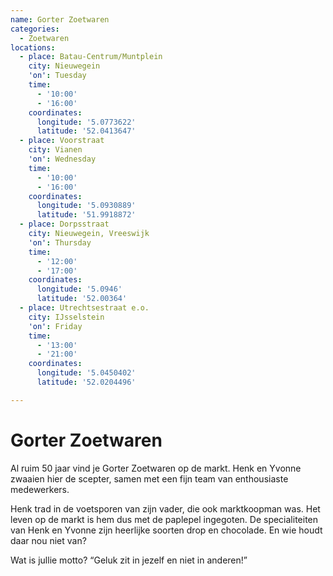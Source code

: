 ```yaml
---
name: Gorter Zoetwaren
categories:
  - Zoetwaren
locations:
  - place: Batau-Centrum/Muntplein
    city: Nieuwegein
    'on': Tuesday
    time:
      - '10:00'
      - '16:00'
    coordinates:
      longitude: '5.0773622'
      latitude: '52.0413647'
  - place: Voorstraat
    city: Vianen
    'on': Wednesday
    time:
      - '10:00'
      - '16:00'
    coordinates:
      longitude: '5.0930889'
      latitude: '51.9918872'
  - place: Dorpsstraat
    city: Nieuwegein, Vreeswijk
    'on': Thursday
    time:
      - '12:00'
      - '17:00'
    coordinates:
      longitude: '5.0946'
      latitude: '52.00364'
  - place: Utrechtsestraat e.o.
    city: IJsselstein
    'on': Friday
    time:
      - '13:00'
      - '21:00'
    coordinates:
      longitude: '5.0450402'
      latitude: '52.0204496'

---
```


# Gorter Zoetwaren

Al ruim 50 jaar vind je Gorter Zoetwaren op de markt. Henk en Yvonne zwaaien hier de scepter, samen met een fijn team van enthousiaste medewerkers.

Henk trad in de voetsporen van zijn vader, die ook marktkoopman was. Het leven op de markt is hem dus met de paplepel ingegoten. De specialiteiten van Henk en Yvonne zijn heerlijke soorten drop en chocolade. En wie houdt daar nou niet van?

Wat is jullie motto?
“Geluk zit in jezelf en niet in anderen!”

 